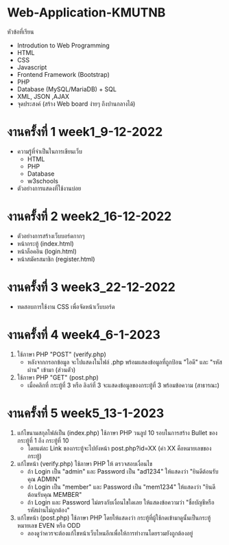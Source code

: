 # Web-Application-KMUTNB
หัวข้อที่เรียน
 - Introdution to Web Programming
 - HTML
 - CSS
 - Javascript
 - Frontend Framework (Bootstrap)
 - PHP
 - Database (MySQL/MariaDB) + SQL
 - XML, JSON ,AJAX
 - จุดประสงค์ (สร้าง Web board ง่ายๆ ถึงปานกลางได้)

# งานครั้งที่ 1 week1_9-12-2022
 - ความรู้ที่จำเป็นในการเขียนเว็บ
   - HTML
   - PHP
   - Database
   - w3schools
 - ตัวอย่างการแสดงที่ใช้งานบ่อย

# งานครั้งที่ 2 week2_16-12-2022
 - ตัวอย่างการสร้างเว็บบอร์ดกากๆ
  - หน้ากระทู้ (index.html)
  - หน้าล็อคอิน (login.html)
  - หน้าสมัครสมาชิก (register.html)

# งานครั้งที่ 3 week3_22-12-2022
 - ทดสอบการใช้งาน CSS เพื่อจัดหน้าเว็บบอร์ด

# งานครั้งที่ 4 week4_6-1-2023
1. ใช้ภาษา PHP "POST" (verify.php)
   - หลังจากกรอกข้อมูล จะไปแสดงในไฟล์ .php พร้อมแสดงข้อมูลที่ถูกป้อน "ไอดี" และ "รหัสผ่าน" เข้ามา (ส่วนตัว)
2. ใช้ภาษา PHP "GET" (post.php)
   - เมื่อคลิกที่ กระทู้ที่ 3 หรือ ลิงก์ที่ 3 จะแสดงข้อมูลของกระทู้ที่ 3 พร้อมข้อความ (สาธารณะ)

# งานครั้งที่ 5 week5_13-1-2023
1. แก้ไขนามสกุลไฟล์เป็น (index.php) ใช้ภาษา PHP วนลูป 10 รอบในการสร้าง Bullet ของกระทู้ที่ 1 ถึง กระทู้ที่ 10
   - โดยแต่ละ Link ของกระทู้จะไปยังหน้า post.php?id=XX (ค่า XX คือหมายเลขของกระทู้)
2. แก้ไขหน้า (verify.php) ใช้ภาษา PHP ให้ ตรวจสอบเงื่อนไข
   - ถ้า Login เป็น "admin" และ Password เป็น "ad1234" ให้แสดงว่า "ยินดีต้อนรับคุณ ADMIN"
   - ถ้า Login เป็น "member" และ Password เป็น "mem1234" ให้แสดงว่า "ยินดีต้อนรับคุณ MEMBER"
   - ถ้า Login และ Password ไม่ตรงกับเงื่อนไขใดเลย ให้แสดงข้อความว่า "ชื่อบัญชีหรือรหัสผ่านไม่ถูกต้อง"
3. แก้ไขหน้า (post.php) ใช้ภาษา PHP โดยให้แสดงว่า กระทู้ที่ผู้ใช้กดเข้ามาดูนั้นเป็นกระทู้หมายเลข EVEN หรือ ODD
   - ลองดูว่าควรจะต้องแก้ไขหน้าเว็บไหนอีกเพื่อให้การทำงานโดยรวมยังถูกต้องอยู่
